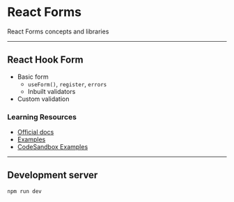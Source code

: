 # React Forms

React Forms concepts and libraries

---

## React Hook Form

- Basic form
  - `useForm()`, `register`, `errors`
  - Inbuilt validators
- Custom validation

### Learning Resources

- [Official docs](https://react-hook-form.com/)
- [Examples](https://github.com/react-hook-form/react-hook-form/tree/master/examples)
- [CodeSandbox Examples](https://codesandbox.io/examples/package/react-hook-form)

---

## Development server

```bash
npm run dev
```
